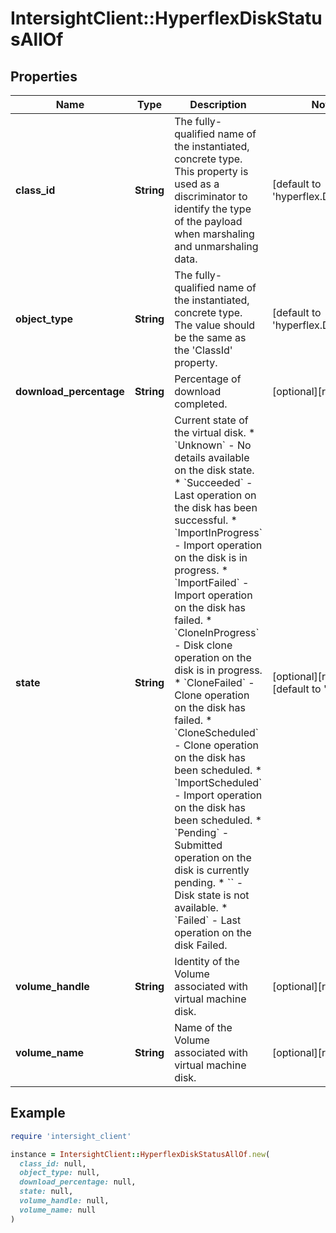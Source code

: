 # IntersightClient::HyperflexDiskStatusAllOf

## Properties

| Name | Type | Description | Notes |
| ---- | ---- | ----------- | ----- |
| **class_id** | **String** | The fully-qualified name of the instantiated, concrete type. This property is used as a discriminator to identify the type of the payload when marshaling and unmarshaling data. | [default to &#39;hyperflex.DiskStatus&#39;] |
| **object_type** | **String** | The fully-qualified name of the instantiated, concrete type. The value should be the same as the &#39;ClassId&#39; property. | [default to &#39;hyperflex.DiskStatus&#39;] |
| **download_percentage** | **String** | Percentage of download completed. | [optional][readonly] |
| **state** | **String** | Current state of the virtual disk. * &#x60;Unknown&#x60; - No details available on the disk state. * &#x60;Succeeded&#x60; - Last operation on the disk has been successful. * &#x60;ImportInProgress&#x60; - Import operation on the disk is in progress. * &#x60;ImportFailed&#x60; - Import operation on the disk has failed. * &#x60;CloneInProgress&#x60; - Disk clone operation on the disk is in progress. * &#x60;CloneFailed&#x60; - Clone operation on the disk has failed. * &#x60;CloneScheduled&#x60; - Clone operation on the disk has been scheduled. * &#x60;ImportScheduled&#x60; - Import operation on the disk has been scheduled. * &#x60;Pending&#x60; - Submitted operation on the disk is currently pending. * &#x60;&#x60; - Disk state is not available. * &#x60;Failed&#x60; - Last operation on the disk Failed. | [optional][readonly][default to &#39;Unknown&#39;] |
| **volume_handle** | **String** | Identity of the Volume associated with virtual machine disk. | [optional][readonly] |
| **volume_name** | **String** | Name of the Volume associated with virtual machine disk. | [optional][readonly] |

## Example

```ruby
require 'intersight_client'

instance = IntersightClient::HyperflexDiskStatusAllOf.new(
  class_id: null,
  object_type: null,
  download_percentage: null,
  state: null,
  volume_handle: null,
  volume_name: null
)
```

